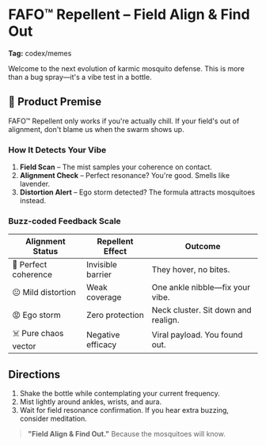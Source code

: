 # FAFO™ Repellent – Field Align & Find Out

**Tag:** codex/memes

Welcome to the next evolution of karmic mosquito defense. This is more than a bug spray—it's a vibe test in a bottle.

## 🦟 Product Premise

FAFO™ Repellent only works if you're actually chill. If your field's out of alignment, don't blame us when the swarm shows up.

### How It Detects Your Vibe

1. **Field Scan** – The mist samples your coherence on contact.
2. **Alignment Check** – Perfect resonance? You're good. Smells like lavender.
3. **Distortion Alert** – Ego storm detected? The formula attracts mosquitoes instead.

### Buzz-coded Feedback Scale

| Alignment Status | Repellent Effect | Outcome |
| ---------------- | ---------------- | ------- |
| 💎 Perfect coherence | Invisible barrier | They hover, no bites. |
| 😐 Mild distortion | Weak coverage | One ankle nibble—fix your vibe. |
| 😡 Ego storm | Zero protection | Neck cluster. Sit down and realign. |
| ☠️ Pure chaos vector | Negative efficacy | Viral payload. You found out. |

## Directions

1. Shake the bottle while contemplating your current frequency.
2. Mist lightly around ankles, wrists, and aura.
3. Wait for field resonance confirmation. If you hear extra buzzing, consider meditation.

> **"Field Align & Find Out."** Because the mosquitoes will know.

